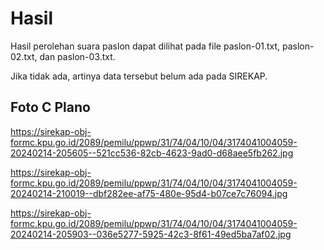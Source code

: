 # Hasil

Hasil perolehan suara paslon dapat dilihat pada file paslon-01.txt, paslon-02.txt, dan paslon-03.txt.

Jika tidak ada, artinya data tersebut belum ada pada SIREKAP.

## Foto C Plano

https://sirekap-obj-formc.kpu.go.id/2089/pemilu/ppwp/31/74/04/10/04/3174041004059-20240214-205605--521cc536-82cb-4623-9ad0-d68aee5fb262.jpg

https://sirekap-obj-formc.kpu.go.id/2089/pemilu/ppwp/31/74/04/10/04/3174041004059-20240214-210019--dbf282ee-af75-480e-95d4-b07ce7c76094.jpg

https://sirekap-obj-formc.kpu.go.id/2089/pemilu/ppwp/31/74/04/10/04/3174041004059-20240214-205903--036e5277-5925-42c3-8f61-49ed5ba7af02.jpg

